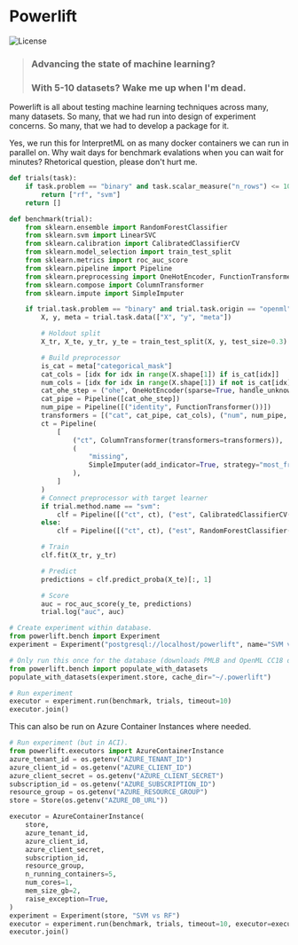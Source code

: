 # Powerlift

![License](https://img.shields.io/github/license/microsoft/interpret.svg?style=flat-square)
<br/>
> ### Advancing the state of machine learning?
> ### With 5-10 datasets? Wake me up when I'm dead.

Powerlift is all about testing machine learning techniques across many, many datasets. So many, that we had run into design of experiment concerns. So many, that we had to develop a package for it.

Yes, we run this for InterpretML on as many docker containers we can run in parallel on. Why wait days for benchmark evalations when you can wait for minutes? Rhetorical question, please don't hurt me.

```python
def trials(task):
    if task.problem == "binary" and task.scalar_measure("n_rows") <= 10000:
        return ["rf", "svm"]
    return []

def benchmark(trial):
    from sklearn.ensemble import RandomForestClassifier
    from sklearn.svm import LinearSVC
    from sklearn.calibration import CalibratedClassifierCV
    from sklearn.model_selection import train_test_split
    from sklearn.metrics import roc_auc_score
    from sklearn.pipeline import Pipeline
    from sklearn.preprocessing import OneHotEncoder, FunctionTransformer
    from sklearn.compose import ColumnTransformer
    from sklearn.impute import SimpleImputer

    if trial.task.problem == "binary" and trial.task.origin == "openml":
        X, y, meta = trial.task.data(["X", "y", "meta"])

        # Holdout split
        X_tr, X_te, y_tr, y_te = train_test_split(X, y, test_size=0.3)

        # Build preprocessor
        is_cat = meta["categorical_mask"]
        cat_cols = [idx for idx in range(X.shape[1]) if is_cat[idx]]
        num_cols = [idx for idx in range(X.shape[1]) if not is_cat[idx]]
        cat_ohe_step = ("ohe", OneHotEncoder(sparse=True, handle_unknown="ignore"))
        cat_pipe = Pipeline([cat_ohe_step])
        num_pipe = Pipeline([("identity", FunctionTransformer())])
        transformers = [("cat", cat_pipe, cat_cols), ("num", num_pipe, num_cols)]
        ct = Pipeline(
            [
                ("ct", ColumnTransformer(transformers=transformers)),
                (
                    "missing",
                    SimpleImputer(add_indicator=True, strategy="most_frequent"),
                ),
            ]
        )
        # Connect preprocessor with target learner
        if trial.method.name == "svm":
            clf = Pipeline([("ct", ct), ("est", CalibratedClassifierCV(LinearSVC()))])
        else:
            clf = Pipeline([("ct", ct), ("est", RandomForestClassifier())])

        # Train
        clf.fit(X_tr, y_tr)

        # Predict
        predictions = clf.predict_proba(X_te)[:, 1]

        # Score
        auc = roc_auc_score(y_te, predictions)
        trial.log("auc", auc)

# Create experiment within database.
from powerlift.bench import Experiment
experiment = Experiment("postgresql://localhost/powerlift", name="SVM vs RF")

# Only run this once for the database (downloads PMLB and OpenML CC18 datasets).
from powerlift.bench import populate_with_datasets
populate_with_datasets(experiment.store, cache_dir="~/.powerlift")

# Run experiment
executor = experiment.run(benchmark, trials, timeout=10)
executor.join()
```

This can also be run on Azure Container Instances where needed.
```python
# Run experiment (but in ACI).
from powerlift.executors import AzureContainerInstance
azure_tenant_id = os.getenv("AZURE_TENANT_ID")
azure_client_id = os.getenv("AZURE_CLIENT_ID")
azure_client_secret = os.getenv("AZURE_CLIENT_SECRET")
subscription_id = os.getenv("AZURE_SUBSCRIPTION_ID")
resource_group = os.getenv("AZURE_RESOURCE_GROUP")
store = Store(os.getenv("AZURE_DB_URL"))

executor = AzureContainerInstance(
    store,
    azure_tenant_id,
    azure_client_id,
    azure_client_secret,
    subscription_id,
    resource_group,
    n_running_containers=5,
    num_cores=1,
    mem_size_gb=2,
    raise_exception=True,
)
experiment = Experiment(store, "SVM vs RF")
executor = experiment.run(benchmark, trials, timeout=10, executor=executor)
executor.join()
```